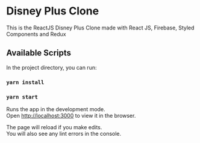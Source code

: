 # Disney Plus Clone

This is the ReactJS Disney Plus Clone made with React JS, Firebase, Styled Components and Redux

## Available Scripts

In the project directory, you can run:

### `yarn install`
### `yarn start`
Runs the app in the development mode.\
Open [http://localhost:3000](http://localhost:3000) to view it in the browser.

The page will reload if you make edits.\
You will also see any lint errors in the console.
